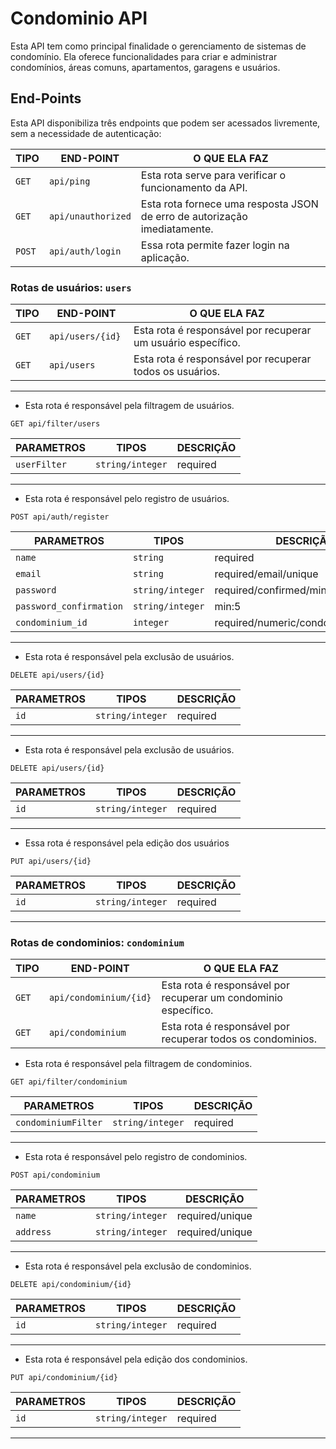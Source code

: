 # Condominio API
Esta API tem como principal finalidade o gerenciamento de sistemas de condomínio. Ela oferece funcionalidades para criar e administrar condomínios, áreas comuns, apartamentos, garagens e usuários.

## End-Points

Esta API disponibiliza três endpoints que podem ser acessados livremente, sem a necessidade de autenticação:

| TIPO | END-POINT | O QUE ELA FAZ |
|-----------------------|-----------------------|-----------------------|
| `GET`    | `api/ping`     |Esta rota serve para verificar o funcionamento da API.|
| `GET`   | `api/unauthorized`     |Esta rota fornece uma resposta JSON de erro de autorização imediatamente.|
| `POST`     | `api/auth/login `    |Essa rota permite fazer login na aplicação.|

### Rotas de usuários: `users`

| TIPO | END-POINT | O QUE ELA FAZ |
|-----------------------|-----------------------|-----------------------|
| `GET`     | `api/users/{id} `    |Esta rota é responsável por recuperar um usuário específico.|
| `GET`     | `api/users`    |Esta rota é responsável por recuperar todos os usuários.|

***

- Esta rota é responsável pela filtragem de usuários.
```http
GET api/filter/users
```
| PARAMETROS | TIPOS | DESCRIÇÃO |
|-----------------------|-----------------------|-----------------------|
| `userFilter`    | `string/integer`     |required|

***

- Esta rota é responsável pelo registro de usuários.
```http
POST api/auth/register
```
| PARAMETROS | TIPOS | DESCRIÇÃO |
|-----------------------|-----------------------|-----------------------|
| `name`    | `string`     |required|
| `email`    | `string`     |required/email/unique|
| `password`    | `string/integer`     |required/confirmed/min:5|
| `password_confirmation`    | `string/integer`     |min:5|
| `condominium_id`    | `integer`     |required/numeric/condominium_exists|

***

- Esta rota é responsável pela exclusão de usuários.
```http
DELETE api/users/{id}
```
| PARAMETROS | TIPOS | DESCRIÇÃO |
|-----------------------|-----------------------|-----------------------|
| `id`    | `string/integer`     |required|

***

- Esta rota é responsável pela exclusão de usuários.
```http
DELETE api/users/{id}
```
| PARAMETROS | TIPOS | DESCRIÇÃO |
|-----------------------|-----------------------|-----------------------|
| `id`    | `string/integer`     |required|

***

- Essa rota é responsável pela edição dos usuários
```http
PUT api/users/{id}
```
| PARAMETROS | TIPOS | DESCRIÇÃO |
|-----------------------|-----------------------|-----------------------|
| `id`    | `string/integer`     |required|

***

### Rotas de condominios: `condominium`

| TIPO | END-POINT | O QUE ELA FAZ |
|-----------------------|-----------------------|-----------------------|
| `GET`     | `api/condominium/{id}`    |Esta rota é responsável por recuperar um condominio específico.|
| `GET`     | `api/condominium`    |Esta rota é responsável por recuperar todos os condominios.|

- Esta rota é responsável pela filtragem de condominios.
```http
GET api/filter/condominium
```
| PARAMETROS | TIPOS | DESCRIÇÃO |
|-----------------------|-----------------------|-----------------------|
| `condominiumFilter`    | `string/integer`     |required|

***

- Esta rota é responsável pelo registro de condominios.
```http
POST api/condominium
```
| PARAMETROS | TIPOS | DESCRIÇÃO |
|-----------------------|-----------------------|-----------------------|
| `name`    | `string/integer`     |required/unique|
| `address`    | `string/integer`     |required/unique|

***

- Esta rota é responsável pela exclusão de condominios.
```http
DELETE api/condominium/{id}
```
| PARAMETROS | TIPOS | DESCRIÇÃO |
|-----------------------|-----------------------|-----------------------|
| `id`    | `string/integer`     |required|

***

- Esta rota é responsável pela edição dos condominios.
```http
PUT api/condominium/{id}
```
| PARAMETROS | TIPOS | DESCRIÇÃO |
|-----------------------|-----------------------|-----------------------|
| `id`    | `string/integer`     |required|

***

